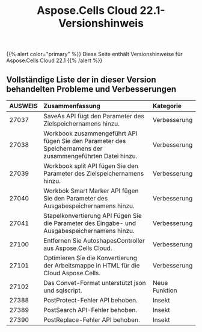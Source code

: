 ﻿---
title: Aspose.Cells Cloud 22.1-Versionshinweis
second_title: Aspose.Cells Cloud Documen
type: docs
url: /de/aspose-cells-cloud-22-1-release-notes/
description: Aspose.Cells Cloud unterstützt Excel zum Erstellen, Konvertieren, Zusammenführen, Aufteilen, Schützen, inneren Objektvorgang usw
weight: 21
---
{{% alert color="primary" %}} 
Diese Seite enthält Versionshinweise für Aspose.Cells Cloud 22.1
{{% /alert %}} 
## **Vollständige Liste der in dieser Version behandelten Probleme und Verbesserungen**
|**AUSWEIS**|**Zusammenfassung**|**Kategorie**|
|:- |:- |:- |
|27037 |SaveAs API fügt den Parameter des Zielspeichernamens hinzu.| Verbesserung|
|27038 |Workbook zusammengeführt API fügen Sie den Parameter des Speichernamens der zusammengeführten Datei hinzu.| Verbesserung|
|27039 |Workbook split API fügen Sie den Parameter des Zielspeichernamens hinzu.| Verbesserung|
|27040 |Workbok Smart Marker API fügen Sie den Parameter des Ausgabespeichernamens hinzu.| Verbesserung|
|27041 |Stapelkonvertierung API Fügen Sie die Parameter des Eingabe- und Ausgabespeichernamens hinzu.| Verbesserung|
|27100 |Entfernen Sie AutoshapesController aus Aspose.Cells Cloud.| Verbesserung|
|27101 |Optimieren Sie die Konvertierung der Arbeitsmappe in HTML für die Cloud Aspose.Cells.| Verbesserung|
|27102 |Das Convet-Format unterstützt json und sqlscript.| Neue Funktion|
|27388 |PostProtect-Fehler API behoben.| Insekt|
|27389 |PostSearch API-Fehler behoben.| Insekt|
|27390 |PostReplace-Fehler API behoben.| Insekt|

